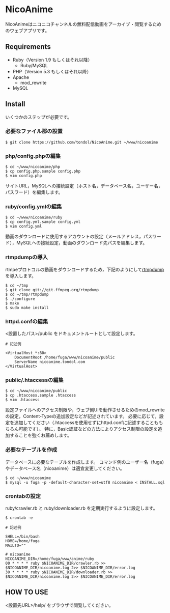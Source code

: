 NicoAnime
====

NicoAnimeはニコニコチャンネルの無料配信動画をアーカイブ・閲覧するためのウェブアプリです。

Requirements
----

- Ruby（Version 1.9 もしくはそれ以降）
    - Ruby/MySQL
- PHP（Version 5.3 もしくはそれ以降）
- Apache
    - mod_rewrite
- MySQL

Install
----

いくつかのステップが必要です。

### 必要なファイル郡の設置

~~~~
$ git clone https://github.com/tondol/NicoAnime.git ~/www/nicoanime
~~~~

### php/config.phpの編集

~~~~
$ cd ~/www/nicoanime/php
$ cp config.php.sample config.php
$ vim config.php
~~~~

サイトURL，MySQLへの接続設定（ホスト名，データベース名，ユーザー名，パスワード）を編集します。

### ruby/config.ymlの編集

~~~~
$ cd ~/www/nicoanime/ruby
$ cp config.yml.sample config.yml
$ vim config.yml
~~~~

動画のダウンロードに使用するアカウントの設定（メールアドレス，パスワード），MySQLへの接続設定，動画のダウンロード先パスを編集します。

### rtmpdumpの導入

rtmpeプロトコルの動画をダウンロードするため，下記のようにして[rtmpdump](http://rtmpdump.mplayerhq.hu/)を導入します。

~~~~
$ cd ~/tmp
$ git clone git://git.ffmpeg.org/rtmpdump
$ cd ~/tmp/rtmpdump
$ ./configure
$ make
$ sudo make install
~~~~

### httpd.confの編集

&lt;設置したパス&gt;/public をドキュメントルートとして設定します。

~~~~
# 記述例

<VirtualHost *:80>
    DocumentRoot /home/fuga/www/nicoanime/public
    ServerName nicoanime.tondol.com
</VirtualHost>
~~~~

### public/.htaccessの編集

~~~~
$ cd ~/www/nicoanime/public
$ cp .htaccess.sample .htaccess
$ vim .htaccess
~~~~

設定ファイルへのアクセス制限や，ウェブ側UIを動作させるためのmod_rewriteの設定，Content-Typeの追加設定などが記述されています。
必要に応じて，設定を追加してください（.htaccessを使用せずにhttpd.confに記述することももちろん可能です）。
特に，Basic認証などの方法によりアクセス制限の設定を追加することを強くお薦めします。

### 必要なテーブルを作成

データベースに必要なテーブルを作成します。
コマンド例のユーザー名（fuga）やデータベース名（nicoanime）は適宜変更してください。

~~~~
$ cd ~/www/nicoanime
$ mysql -u fuga -p -default-character-set=utf8 nicoanime < INSTALL.sql
~~~~

### crontabの設定

ruby/crawler.rb と ruby/downloader.rb を定期実行するように設定します。

~~~~
$ crontab -e
~~~~

~~~~
# 記述例

SHELL=/bin/bash
HOME=/home/fuga
MAILTO=""

# nicoanime
NICOANIME_DIR=/home/fuga/www/anime/ruby
00 * * * * ruby $NICOANIME_DIR/crawler.rb >> $NICOANIME_DIR/nicoanime.log 2>> $NICOANIME_DIR/error.log
30 * * * * ruby $NICOANIME_DIR/downloader.rb >> $NICOANIME_DIR/nicoanime.log 2>> $NICOANIME_DIR/error.log
~~~~

HOW TO USE
----

&lt;設置先URL&gt;/help/ をブラウザで閲覧してください。
